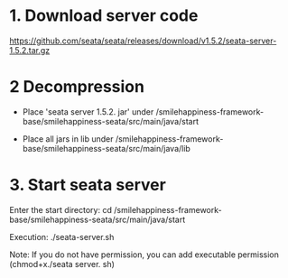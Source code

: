 # 1. Download server code

https://github.com/seata/seata/releases/download/v1.5.2/seata-server-1.5.2.tar.gz

# 2 Decompression

* Place 'seata server 1.5.2. jar' under /smilehappiness-framework-base/smilehappiness-seata/src/main/java/start

* Place all jars in lib under /smilehappiness-framework-base/smilehappiness-seata/src/main/java/lib

# 3. Start seata server

Enter the start directory: cd /smilehappiness-framework-base/smilehappiness-seata/src/main/java/start

Execution: ./seata-server.sh

Note: If you do not have permission, you can add executable permission (chmod+x./seata server. sh)
